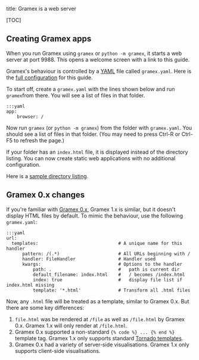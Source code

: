 title: Gramex is a web server

[TOC]

## Creating Gramex apps

When you run Gramex using `gramex` or `python -m gramex`, it starts a web server
at port 9988. This opens a welcome screen with a link to this guide.

Gramex's behaviour is controlled by a [YAML](http://yaml.org/spec/1.2/spec.html)
file called `gramex.yaml`. Here is the [full configuration](../final-config) for
this guide.

To start off, create a `gramex.yaml` with the lines shown below and run
`gramex`from there. You will see a list of files in that folder.

    :::yaml
    app:
        browser: /

Now run `gramex` (or `python -m gramex`) from the folder with `gramex.yaml`. You
should see a list of files in that folder. (You may need to press Ctrl-R or
Ctrl-F5 to refresh the page.)

If your folder has an `index.html` file, it is displayed instead of the
directory listing. You can now create static web applications with no additional
configuration.

Here is a [sample directory listing](static/).


## Gramex 0.x changes

If you're familiar with [Gramex 0.x](https://learn.gramener.com/docs/server),
Gramex 1.x is similar, but it doesn't display HTML files by default. To mimic
the behaviour, use the following `gramex.yaml`:

    :::yaml
    url:
      templates:                              # A unique name for this handler
          pattern: /(.*)                      # All URLs beginning with /
          handler: FileHandler                # Handler used
          kwargs:                             # Options to the handler
              path: .                         #   path is current dir
              default_filename: index.html    #   / becomes /index.html
              index: true                     #   display file list if index.html missing
              template: '*.html'              # Transform all .html files

Now, any `.html` file will be treated as a template, similar to Gramex 0.x. But
there are some key differences:

1. `file.html` was be rendered at `/file` as well as `/file.html` by Gramex 0.x.
   Gramex 1.x will only render at `/file.html`.
2. Gramex 0.x supported a non-standard `{% code %} ... {% end %}` template tag.
   Gramex 1.x only supports standard [Tornado templates][tornado-templates].
3. Gramex 0.x had a variety of server-side visualisations.
   Gramex 1.x only supports client-side visualisations.

[tornado-templates]: http://tornado.readthedocs.io/en/stable/template.html
